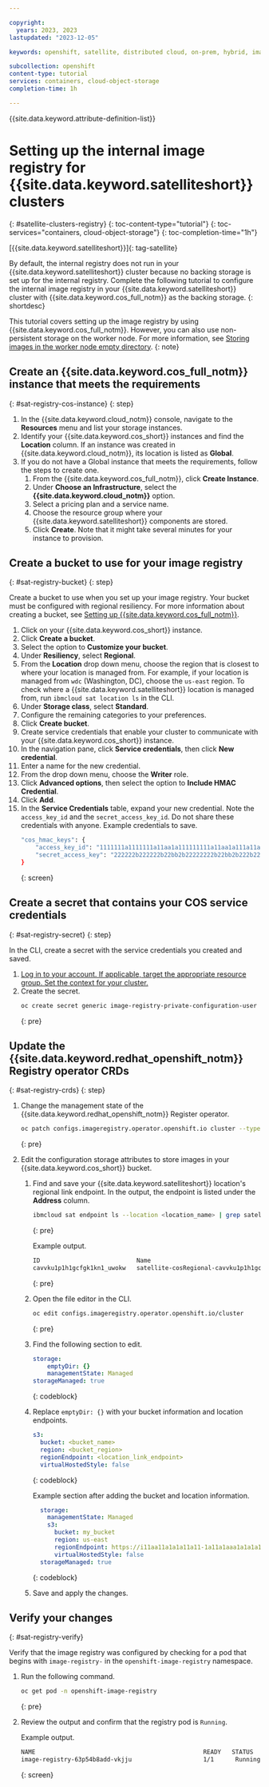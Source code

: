 ```yaml
---

copyright:
  years: 2023, 2023
lastupdated: "2023-12-05"

keywords: openshift, satellite, distributed cloud, on-prem, hybrid, images,

subcollection: openshift
content-type: tutorial
services: containers, cloud-object-storage
completion-time: 1h

---
```



{{site.data.keyword.attribute-definition-list}}

# Setting up the internal image registry for {{site.data.keyword.satelliteshort}} clusters
{: #satellite-clusters-registry}
{: toc-content-type="tutorial"}
{: toc-services="containers, cloud-object-storage"}
{: toc-completion-time="1h"}

[{{site.data.keyword.satelliteshort}}]{: tag-satellite}


By default, the internal registry does not run in your {{site.data.keyword.satelliteshort}} cluster because no backing storage is set up for the internal registry. Complete the following tutorial to configure the internal image registry in your {{site.data.keyword.satelliteshort}} cluster with {{site.data.keyword.cos_full_notm}} as the backing storage.
{: shortdesc}


This tutorial covers setting up the image registry by using {{site.data.keyword.cos_full_notm}}. However, you can also use non-persistent storage on the worker node. For more information, see [Storing images in the worker node empty directory](/docs/openshift?topic=openshift-registry#emptydir_internal_registry).
{: note}


## Create an {{site.data.keyword.cos_full_notm}} instance that meets the requirements
{: #sat-registry-cos-instance}
{: step}

1. In the {{site.data.keyword.cloud_notm}} console, navigate to the **Resources** menu and list your storage instances. 
2. Identify your {{site.data.keyword.cos_short}} instances and find the **Location** column. If an instance was created in {{site.data.keyword.cloud_notm}}, its location is listed as **Global**.
3. If you do not have a Global instance that meets the requirements, follow the steps to create one.
    1. From the {{site.data.keyword.cos_full_notm}}, click **Create Instance**.
    2. Under **Choose an Infrastructure**, select the **{{site.data.keyword.cloud_notm}}** option. 
    3. Select a pricing plan and a service name.
    4. Choose the resource group where your {{site.data.keyword.satelliteshort}} components are stored.
    5. Click **Create**. Note that it might take several minutes for your instance to provision.

## Create a bucket to use for your image registry
{: #sat-registry-bucket}
{: step}

Create a bucket to use when you set up your image registry. Your bucket must be configured with regional resiliency. For more information about creating a bucket, see [Setting up {{site.data.keyword.cos_full_notm}}](/docs/containers?topic=containers-storage-cos-understand).

1. Click on your {{site.data.keyword.cos_short}} instance.
2. Click **Create a bucket**.
3. Select the option to **Customize your bucket**.
4. Under **Resiliency**, select **Regional**.
5. From the **Location** drop down menu, choose the region that is closest to where your location is managed from. For example, if your location is managed from `wdc` (Washington, DC), choose the `us-east` region. To check where a {{site.data.keyword.satelliteshort}} location is managed from, run `ibmcloud sat location ls` in the CLI.
6. Under **Storage class**, select **Standard**.
7. Configure the remaining categories to your preferences.
8. Click **Create bucket**.
3. Create service credentials that enable your cluster to communicate with your {{site.data.keyword.cos_short}} instance.
1. In the navigation pane, click **Service credentials**, then click **New credential**.
2. Enter a name for the new credential.
3. From the drop down menu, choose the **Writer** role. 
4. Click **Advanced options**, then select the option to **Include HMAC Credential**.
5. Click **Add**.
6. In the **Service Credentials** table, expand your new credential. Note the `access_key_id` and the `secret_access_key_id`. Do not share these credentials with anyone. 
    Example credentials to save. 
    ```sh
    "cos_hmac_keys": {
        "access_key_id": "1111111a1111111a11aa1a111111111a11aa1a111a11a1a1",
        "secret_access_key": "222222b222222b22bb2b22222222b22bb2b222b22b2b2"
    }
    ```
    {: screen}

## Create a secret that contains your COS service credentials
{: #sat-registry-secret}
{: step}
        
In the CLI, create a secret with the service credentials you created and saved.

1. [Log in to your account. If applicable, target the appropriate resource group. Set the context for your cluster.](/docs/containers?topic=containers-access_cluster)
2. Create the secret.
    ```sh
    oc create secret generic image-registry-private-configuration-user --from-literal=REGISTRY_STORAGE_S3_ACCESSKEY=<access_key_id> --from-literal=REGISTRY_STORAGE_S3_SECRETKEY=<secret_access_key> --namespace openshift-image-registry
    ```
    {: pre}

## Update the {{site.data.keyword.redhat_openshift_notm}} Registry operator CRDs
{: #sat-registry-crds}
{: step}
        
1. Change the management state of the {{site.data.keyword.redhat_openshift_notm}} Register operator.
    ```sh
    oc patch configs.imageregistry.operator.openshift.io cluster --type merge --patch '{"spec":{"managementState":"Managed"}}'
    ```
    {: pre}
    
1. Edit the configuration storage attributes to store images in your {{site.data.keyword.cos_short}} bucket.
    1. Find and save your {{site.data.keyword.satelliteshort}} location's regional link endpoint. In the output, the endpoint is listed under the **Address** column.
        ```sh
        ibmcloud sat endpoint ls --location <location_name> | grep satellite-cosRegional
        ```
        {: pre}

        Example output.
        ```sh
        ID                           Name                                              Destination Type   Address       
        cavvku1p1h1gcfgk1kn1_uwokw   satellite-cosRegional-cavvku1p1h1gcfgk1kn1        cloud              TLS   i11aa11a1a1a11a11-1a11a1aaa1a1a1a1a-c000.us-east.satellite.appdomian.cloud:11111 
        ```
        {: pre}
        
    1. Open the file editor in the CLI.
        ```sh
        oc edit configs.imageregistry.operator.openshift.io/cluster
        ```
        {: pre}
        
    1. Find the following section to edit. 
        ```yaml
        storage:
            emptyDir: {}
            managementState: Managed
        storageManaged: true
        ```
        {: codeblock}
        
    1. Replace `emptyDir: {}` with your bucket information and location endpoints.
        ```yaml
        s3:
          bucket: <bucket_name>
          region: <bucket_region>
          regionEndpoint: <location_link_endpoint>
          virtualHostedStyle: false
        ```
        {: codeblock}
        
        Example section after adding the bucket and location information.
        ```yaml
          storage:
            managementState: Managed
            s3:
              bucket: my_bucket
              region: us-east
              regionEndpoint: https://i11aa11a1a1a11a11-1a11a1aaa1a1a1a1a-c000.us-east.satellite.appdomian.cloud:11111
              virtualHostedStyle: false
          storageManaged: true
        ```
        {: codeblock}
        
    1. Save and apply the changes.

## Verify your changes
{: #sat-registry-verify}

Verify that the image registry was configured by checking for a pod that begins with `image-registry-` in the `openshift-image-registry` namespace. 

1. Run the following command.
    ```sh
    oc get pod -n openshift-image-registry
    ```
    {: pre}

1. Review the output and confirm that the registry pod is `Running`.

    Example output.
    ```sh
    NAME                                               READY   STATUS      RESTARTS      AGE
    image-registry-63p54b8add-vkjju                    1/1      Running      0              16m
    ```
    {: screen}


